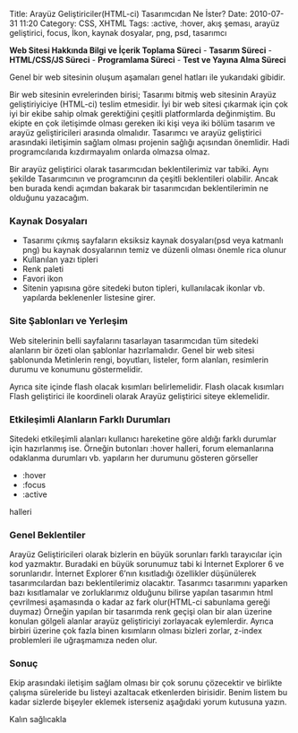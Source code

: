 Title: Arayüz Geliştiriciler(HTML-ci) Tasarımcıdan Ne İster?
Date: 2010-07-31 11:20
Category: CSS, XHTML
Tags: :active, :hover, akış şeması, arayüz geliştirici, focus, İkon, kaynak dosyalar, png, psd, tasarımcı

**Web Sitesi Hakkında Bilgi ve İçerik Toplama Süreci** - **Tasarım
Süreci** - **HTML/CSS/JS Süreci** - **Programlama Süreci** - **Test ve
Yayına Alma Süreci**

Genel bir web sitesinin oluşum aşamaları genel hatları ile yukarıdaki
gibidir.

Bir web sitesinin evrelerinden birisi; Tasarımı bitmiş web sitesinin
Arayüz geliştiriyiciye (HTML-ci) teslim etmesidir. İyi bir web sitesi
çıkarmak için çok iyi bir ekibe sahip olmak gerektiğini çeşitli
platformlarda değinmiştim. Bu ekipte en çok iletişimde olması gereken
iki kişi veya iki bölüm tasarım ve arayüz geliştiricileri arasında
olmalıdır. Tasarımcı ve arayüz geliştirici arasındaki iletişimin sağlam
olması projenin sağlığı açısından önemlidir. Hadi programcılarıda
kızdırmayalım onlarda olmazsa olmaz.

Bir arayüz geliştirici olarak tasarımcıdan beklentilerimiz var tabiki.
Aynı şekilde Tasarımcının ve programcının da çeşitli beklentileri
olabilir. Ancak ben burada kendi açımdan bakarak bir tasarımcıdan
beklentilerimin ne olduğunu yazacağım.<!--more-->

### Kaynak Dosyaları  

-   Tasarımı çıkmış sayfaların eksiksiz kaynak dosyaları(psd veya
    katmanlı png) bu kaynak dosyalarının temiz ve düzenli olması önemle
    rica olunur
-   Kullanılan yazı tipleri
-   Renk paleti
-   Favori ikon
-   Sitenin yapısına göre sitedeki buton tipleri, kullanılacak ikonlar
    vb. yapılarda beklenenler listesine girer.

### Site Şablonları ve Yerleşim

Web sitelerinin belli sayfalarını tasarlayan tasarımcıdan tüm sitedeki
alanların bir özeti olan şablonlar hazırlamalıdır. Genel bir web sitesi
şablonunda Metinlerin rengi, boyutları, listeler, form alanları,
resimlerin durumu ve konumunu göstermelidir.

Ayrıca site içinde flash olacak kısımları belirlemelidir. Flash olacak
kısımları Flash geliştirici ile koordineli olarak Arayüz geliştirici
siteye eklemelidir.

### Etkileşimli Alanların Farklı Durumları

Sitedeki etkileşimli alanları kullanıcı hareketine göre aldığı farklı
durumlar için hazırlanmış ise. Örneğin butonları :hover halleri, forum
elemanlarına odaklanma durumları vb. yapıların her durumunu gösteren
görseller

-   :hover
-   :focus
-   :active

halleri

### Genel Beklentiler

Arayüz Geliştiricileri olarak bizlerin en büyük sorunları farklı
tarayıcılar için kod yazmaktır. Buradaki en büyük sorunumuz tabi ki
İnternet Explorer 6 ve sorunlarıdır. İnternet Explorer 6’nın kısıtladığı
özellikler düşünülerek tasarımcılardan bazı beklentilerimiz olacaktır.
Tasarımcı tasarımını yaparken bazı kısıtlamalar ve zorluklarımız
olduğunu bilirse yapılan tasarımın html çevrilmesi aşamasında o kadar az
fark olur(HTML-ci sabunlama gereği duymaz) Örneğin yapılan bir tasarımda
renk geçişi olan bir alan üzerine konulan gölgeli alanlar arayüz
geliştiriciyi zorlayacak eylemlerdir. Ayrıca birbiri üzerine çok fazla
binen kısımların olması bizleri zorlar, z-index problemleri ile
uğraşmamıza neden olur.

### Sonuç

Ekip arasındaki iletişim sağlam olması bir çok sorunu çözecektir ve
birlikte çalışma süreleride bu listeyi azaltacak etkenlerden birisidir.
Benim listem bu kadar sizlerde bişeyler eklemek isterseniz aşağıdaki
yorum kutusuna yazın.

Kalın sağlıcakla

</p>

